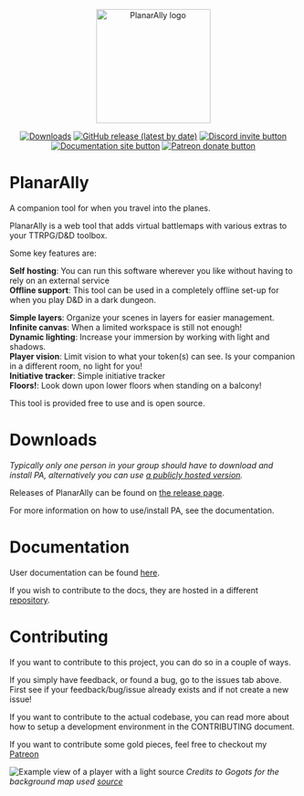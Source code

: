<p align="center"><a href="https://planarally.io" target="_blank" rel="noopener noreferrer"><img width="200" src="https://planarally.io/assets/general/Logo_with_background.png" alt="PlanarAlly logo"></a></p>

<p align="center">
    <a href="https://github.com/Kruptein/PlanarAlly/releases"><img src="https://img.shields.io/github/downloads/kruptein/planarally/total.svg" alt="Downloads"></a>
    <a href="https://github.com/Kruptein/PlanarAlly/releases/latest"><img alt="GitHub release (latest by date)" src="https://img.shields.io/github/v/release/kruptein/planarally"></a>
    <a href="https://discord.gg/mubGnTe" title="Join the discord server!"><img src="https://img.shields.io/discord/695640902135185449?logo=discord" alt="Discord invite button" /></a>
    <a href="https://planarally.io" title="Visit the planarally documentation"><img src="https://img.shields.io/badge/docs-read-lightblue.svg" alt="Documentation site button" /></a>
    <a href="https://patreon.com/planarally" title="Donate to this project using Patreon"><img src="https://img.shields.io/badge/patreon-donate-red.svg" alt="Patreon donate button" /></a>
</p>

# PlanarAlly

A companion tool for when you travel into the planes.

PlanarAlly is a web tool that adds virtual battlemaps with various extras to your TTRPG/D&D toolbox.

Some key features are:

**Self hosting**: You can run this software wherever you like without having to rely on an external service\
**Offline support**: This tool can be used in a completely offline set-up for when you play D&D in a dark dungeon.

**Simple layers**: Organize your scenes in layers for easier management.\
**Infinite canvas**: When a limited workspace is still not enough!\
**Dynamic lighting**: Increase your immersion by working with light and shadows.\
**Player vision**: Limit vision to what your token(s) can see. Is your companion in a different room, no light for you!\
**Initiative tracker**: Simple initiative tracker\
**Floors!**: Look down upon lower floors when standing on a balcony!

This tool is provided free to use and is open source.

# Downloads

_Typically only one person in your group should have to download and install PA, alternatively you can use [a publicly hosted version](https://www.planarally.io/server/setup/external/)._

Releases of PlanarAlly can be found on [the release page](https://github.com/Kruptein/PlanarAlly/releases).

For more information on how to use/install PA, see the documentation.

# Documentation

User documentation can be found [here](https://planarally.io/docs/).

If you wish to contribute to the docs, they are hosted in a different [repository](https://github.com/Kruptein/planarally-docs).

# Contributing

If you want to contribute to this project, you can do so in a couple of ways.

If you simply have feedback, or found a bug, go to the issues tab above. First see if your feedback/bug/issue already exists and if not create a new issue!

If you want to contribute to the actual codebase, you can read more about how to setup a development environment in the CONTRIBUTING document.

If you want to contribute some gold pieces, feel free to checkout my [Patreon](https://patreon.com/planarally)

![Example view of a player with a light source](https://github.com/Kruptein/PlanarAlly/blob/dev/extra/player_light_example.png?raw=true)
_Credits to Gogots for the background map used [source](https://gogots.deviantart.com/art/City-of-Moarkaliff-702295905)_

